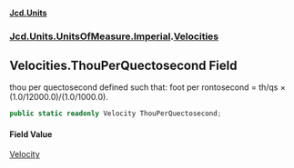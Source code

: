 #### [Jcd.Units](index 'index')
### [Jcd.Units.UnitsOfMeasure.Imperial](Jcd.Units.UnitsOfMeasure.Imperial 'Jcd.Units.UnitsOfMeasure.Imperial').[Velocities](Velocities 'Jcd.Units.UnitsOfMeasure.Imperial.Velocities')

## Velocities.ThouPerQuectosecond Field

thou per quectosecond defined such that: foot per rontosecond = th/qs × (1.0/12000.0)/(1.0/1000.0).

```csharp
public static readonly Velocity ThouPerQuectosecond;
```

#### Field Value
[Velocity](Velocity 'Jcd.Units.UnitTypes.Velocity')